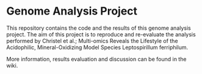 # Genome Analysis Project 

This repository contains the code and the results of this genome analysis project. The aim of this project is to reproduce and re-evaluate the analysis performed by Christel et al.; Multi-omics Reveals the Lifestyle of the Acidophilic, Mineral-Oxidizing Model Species Leptospirillum ferriphilum.

More information, results evaluation and discussion can be found in the wiki. 
